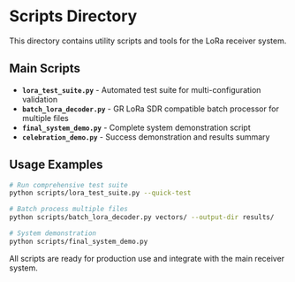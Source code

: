# Scripts Directory

This directory contains utility scripts and tools for the LoRa receiver system.

## Main Scripts

- **`lora_test_suite.py`** - Automated test suite for multi-configuration validation
- **`batch_lora_decoder.py`** - GR LoRa SDR compatible batch processor for multiple files
- **`final_system_demo.py`** - Complete system demonstration script
- **`celebration_demo.py`** - Success demonstration and results summary

## Usage Examples

```bash
# Run comprehensive test suite
python scripts/lora_test_suite.py --quick-test

# Batch process multiple files
python scripts/batch_lora_decoder.py vectors/ --output-dir results/

# System demonstration
python scripts/final_system_demo.py
```

All scripts are ready for production use and integrate with the main receiver system.
